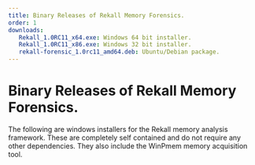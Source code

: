 ```yaml
---
title: Binary Releases of Rekall Memory Forensics.
order: 1
downloads:
   Rekall_1.0RC11_x64.exe: Windows 64 bit installer.
   Rekall_1.0RC11_x86.exe: Windows 32 bit installer.
   rekall-forensic_1.0rc11_amd64.deb: Ubuntu/Debian package.
---
```

Binary Releases of Rekall Memory Forensics.
===========================================

The following are windows installers for the Rekall memory analysis
framework. These are completely self contained and do not require any other
dependencies. They also include the WinPmem memory acquisition tool.
